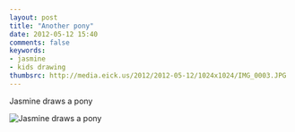 ```yaml
---
layout: post
title: "Another pony"
date: 2012-05-12 15:40
comments: false
keywords: 
- jasmine
- kids drawing
thumbsrc: http://media.eick.us/2012/2012-05-12/1024x1024/IMG_0003.JPG
---
```

Jasmine draws a pony




![Jasmine draws a pony](http://media.eick.us/media/photographs/2012/2012-05-12/IMG_0003.JPG)
